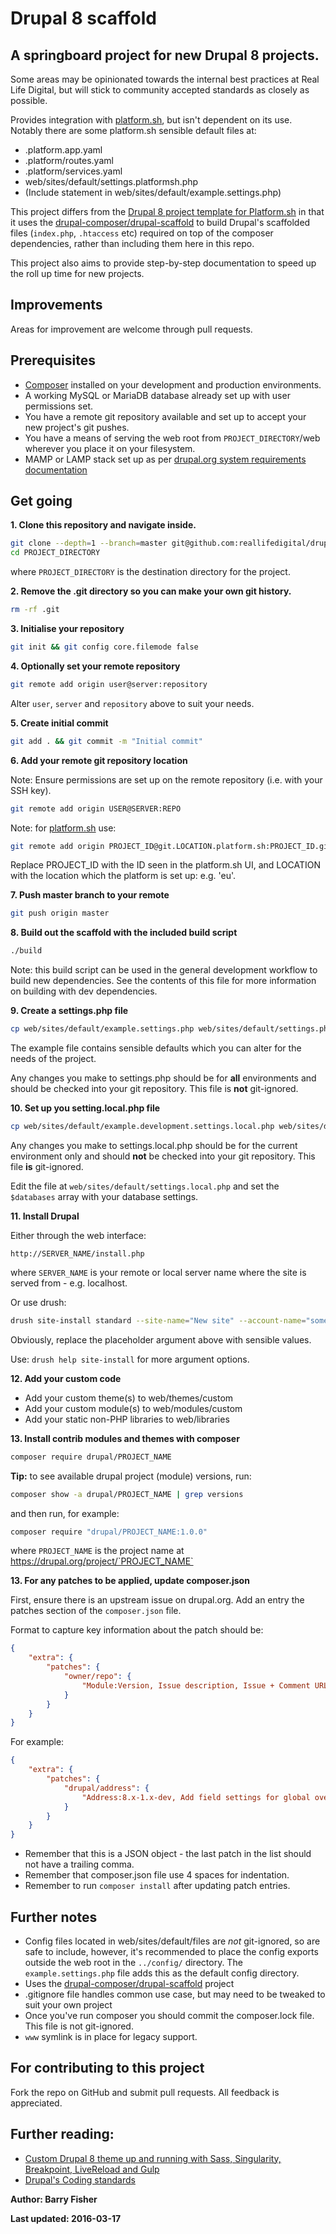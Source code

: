 # Drupal 8 scaffold

## A springboard project for new Drupal 8 projects.

Some areas may be opinionated towards the internal best practices at Real Life Digital, but will stick to community accepted standards as closely as possible.

Provides integration with [platform.sh](https://platform.sh), but isn't dependent on its use. Notably there are some platform.sh sensible default files at:

* .platform.app.yaml
* .platform/routes.yaml
* .platform/services.yaml
* web/sites/default/settings.platformsh.php
* (Include statement in web/sites/default/example.settings.php)

This project differs from the [Drupal 8 project template for Platform.sh](https://github.com/platformsh/platformsh-example-drupal8) in that it uses the [drupal-composer/drupal-scaffold](https://github.com/drupal-composer/drupal-scaffold) to build Drupal's scaffolded files (`index.php`, `.htaccess` etc) required on top of the composer dependencies, rather than including them here in this repo.

This project also aims to provide step-by-step documentation to speed up the roll up time for new projects.

## Improvements

Areas for improvement are welcome through pull requests.

## Prerequisites

* [Composer](https://getcomposer.org/) installed on your development and production environments.
* A working MySQL or MariaDB database already set up with user permissions set.
* You have a remote git repository available and set up to accept your new project's git pushes.
* You have a means of serving the web root from `PROJECT_DIRECTORY`/web wherever you place it on your filesystem.
* MAMP or LAMP stack set up as per [drupal.org system requirements documentation](https://www.drupal.org/docs/7/system-requirements/web-server)

## Get going

**1. Clone this repository and navigate inside.**

```bash
git clone --depth=1 --branch=master git@github.com:reallifedigital/drupal-scaffold.git PROJECT_DIRECTORY
cd PROJECT_DIRECTORY
```

where `PROJECT_DIRECTORY` is the destination directory for the project.

**2. Remove the .git directory so you can make your own git history.**

```bash
rm -rf .git
```

**3. Initialise your repository**

```bash
git init && git config core.filemode false
```

**4. Optionally set your remote repository**

```bash
git remote add origin user@server:repository
```

Alter `user`, `server` and `repository` above to suit your needs.

**5. Create initial commit**

```bash
git add . && git commit -m "Initial commit"
```

**6. Add your remote git repository location**

Note: Ensure permissions are set up on the remote repository (i.e. with your SSH key).

```bash
git remote add origin USER@SERVER:REPO
```

Note: for [platform.sh](https://platform.sh) use:

```bash
git remote add origin PROJECT_ID@git.LOCATION.platform.sh:PROJECT_ID.git
```

Replace PROJECT_ID with the ID seen in the platform.sh UI, and LOCATION with the location which the platform is set up: e.g. 'eu'.

**7. Push master branch to your remote**

```bash
git push origin master
```


**8. Build out the scaffold with the included build script**

```bash
./build
```

Note: this build script can be used in the general development workflow to build new dependencies. See the contents of this file for more information on building with dev dependencies.

**9. Create a settings.php file**

```bash
cp web/sites/default/example.settings.php web/sites/default/settings.php
```

The example file contains sensible defaults which you can alter for the needs of the project.

Any changes you make to settings.php should be for **all** environments and should be checked into your git repository. This file is **not** git-ignored.

**10. Set up you setting.local.php file**

```bash
cp web/sites/default/example.development.settings.local.php web/sites/default/settings.local.php
```

Any changes you make to settings.local.php should be for the current environment only and should **not** be checked into your git repository. This file **is** git-ignored.


Edit the file at `web/sites/default/settings.local.php` and set the `$databases` array with your database settings.

**11. Install Drupal**

Either through the web interface:

`http://SERVER_NAME/install.php`

where `SERVER_NAME` is your remote or local server name where the site is served from - e.g. localhost.

Or use drush:

```bash
drush site-install standard --site-name="New site" --account-name="something_but_not_admin" --account-pass="something_secure" --site-mail="you@yourdomain.tld"
```

Obviously, replace the placeholder argument above with sensible values.

Use: `drush help site-install` for more argument options.

**12. Add your custom code**

* Add your custom theme(s) to web/themes/custom
* Add your custom module(s) to web/modules/custom
* Add your static non-PHP libraries to web/libraries

**13. Install contrib modules and themes with composer**

```bash
composer require drupal/PROJECT_NAME
```

**Tip:** to see available drupal project (module) versions, run:

```bash
composer show -a drupal/PROJECT_NAME | grep versions
```

and then run, for example:

```bash
composer require "drupal/PROJECT_NAME:1.0.0"
```

where `PROJECT_NAME` is the project name at https://drupal.org/project/`PROJECT_NAME`

**13. For any patches to be applied, update composer.json**

First, ensure there is an upstream issue on drupal.org. Add an entry the patches section of the `composer.json` file.

Format to capture key information about the patch should be:

```json
{
    "extra": {
        "patches": {
            "owner/repo": {
                "Module:Version, Issue description, Issue + Comment URL": "https://www.drupal.org/files/issues/example.patch"
            }
        }
    }
}
```

For example:
```json
{
    "extra": {
        "patches": {
            "drupal/address": {
                "Address:8.x-1.x-dev, Add field settings for global overrides of required/optional behavior, https://www.drupal.org/node/2514126#comment-11917633": "https://www.drupal.org/files/issues/2514126-49.field-behavior-settings-as-table.patch"
            }
        }
    }
}
```

* Remember that this is a JSON object - the last patch in the list should not have a trailing comma.
* Remember that composer.json file use 4 spaces for indentation.
* Remember to run `composer install` after updating patch entries.

## Further notes

* Config files located in web/sites/default/files are *not* git-ignored, so are safe to include, however, it's recommended to place the config exports outside the web root in the `../config/` directory. The `example.settings.php` file adds this as the default config directory.
* Uses the [drupal-composer/drupal-scaffold](https://github.com/drupal-composer/drupal-scaffold) project
* .gitignore file handles common use case, but may need to be tweaked to suit your own project
* Once you've run composer you should commit the composer.lock file. This file is not git-ignored.
* `www` symlink is in place for legacy support.

## For contributing to this project

Fork the repo on GitHub and submit pull requests. All feedback is appreciated.

## Further reading:

* [Custom Drupal 8 theme up and running with Sass, Singularity, Breakpoint, LiveReload and Gulp](http://www.reallifedigital.com/blog/how-we-got-custom-drupal-8-theme-and-running-sass-singularity-breakpoint-livereload-and-gulp)
* [Drupal's Coding standards](https://www.drupal.org/docs/develop/standards)

**Author: Barry Fisher**

**Last updated: 2016-03-17**
